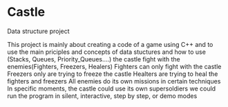 # Castle
Data structure project

This project is mainly about creating a code of a game using C++
and to use the main priciples and concepts of data stuctures 
and how to use (Stacks, Queues, Priority_Queues....)
the castle fight with the enemies(Fighters, Freezers, Healers)
Fighters can only fight with the castle
Freezers only are trying to freeze the castle
Healters are trying to heal the fighters and freezers
All enemies do its own missions in certain techniques
In specific moments, the castle could use its own supersoldiers
we could run the program in silent, interactive, step by step, or demo modes


